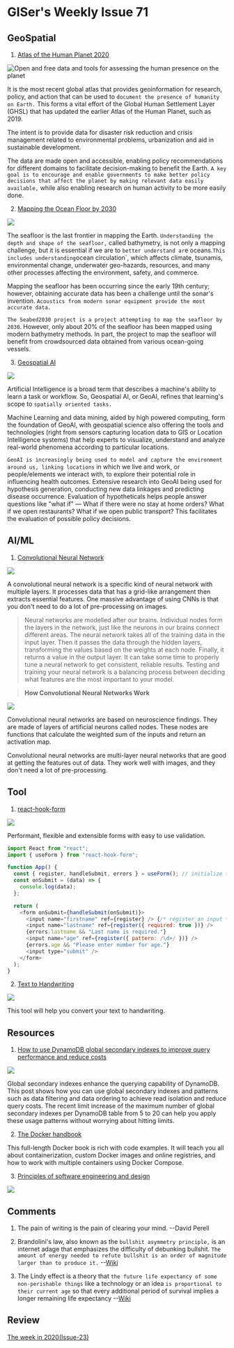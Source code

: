 # GISer's Weekly Issue 71

## GeoSpatial

1. [Atlas of the Human Planet 2020](https://ghsl.jrc.ec.europa.eu/)

![Open and free data and tools for assessing the human presence on the planet](https://earthobservations.org/images/articles/20210115_hpi_atlas.jpg)

It is the most recent global atlas that provides geoinformation for research, policy, and action that can be used to `document the presence of humanity on Earth.` This forms a vital effort of the Global Human Settlement Layer (GHSL) that has updated the earlier Atlas of the Human Planet, such as 2019.

The intent is to provide data for disaster risk reduction and crisis management related to environmental problems, urbanization and aid in sustainable development.

The data are made open and accessible, enabling policy recommendations for different domains to facilitate decision-making to benefit the Earth. `A key goal is to encourage and enable governments to make better policy decisions that affect the planet by making relevant data easily available,` while also enabling research on human activity to be more easily done.

2. [Mapping the Ocean Floor by 2030](https://www.gislounge.com/mapping-the-ocean-floor-by-2030/?utm_medium=email&utm_campaign=GISNL-2021-Feb-4&utm_source=YMLP)

![](https://cdn.shortpixel.ai/client/to_avif,q_lossy,ret_img,w_1140/https://www.gislounge.com/wp-content/uploads/2021/01/ocean-mapping-technology-usgs.jpg)

The seafloor is the last frontier in mapping the Earth. `Understanding the depth and shape of the seafloor,` called bathymetry, is not only a mapping challenge, but it is essential if we are to `better understand ar`e oceans.`This includes understanding`ocean circulation`, which affects climate, tsunamis, environmental change, underwater geo-hazards, resources, and many other processes affecting the environment, safety, and commerce.

Mapping the seafloor has been occurring since the early 19th century; however, obtaining accurate data has been a challenge until the sonar's invention. `Acoustics from modern sonar equipment provide the most accurate data.`

`The Seabed2030 project is a project attempting to map the seafloor by 2030`. However, only about 20% of the seafloor has been mapped using modern bathymetry methods. In part, the project to map the seafloor will benefit from crowdsourced data obtained from various ocean-going vessels.

3. [Geospatial AI](https://www.gwprime.geospatialworld.net/technology-and-innovation/transforming-healthcare-with-geospatial-and-ai/)

![](https://geospatialmedia.s3.amazonaws.com/wp-content/uploads/2020/06/Info.gif)

Artificial Intelligence is a broad term that describes a machine's ability to learn a task or workflow. So, Geospatial AI, or GeoAI, refines that learning's scope to `spatially oriented tasks.`

Machine Learning and data mining, aided by high powered computing, form the foundation of GeoAI, with geospatial science also offering the tools and technologies (right from sensors capturing location data to GIS or Location Intelligence systems) that help experts to visualize, understand and analyze real-world phenomena according to particular locations.

`GeoAI is increasingly being used to model and capture the environment around us, linking locations` in which we live and work, or people/elements we interact with, to explore their potential role in influencing health outcomes. Extensive research into GeoAI being used for hypothesis generation, conducting new data linkages and predicting disease occurrence. Evaluation of hypotheticals helps people answer questions like "what if" — What if there were no stay at home orders? What if we open restaurants? What if we open public transport? This facilitates the evaluation of possible policy decisions.

## AI/ML

1. [Convolutional Neural Network](https://www.freecodecamp.org/news/convolutional-neural-network-tutorial-for-beginners/)

![](https://www.researchgate.net/profile/Jose_Benitez-Andrades/publication/339447623/figure/fig2/AS:862056077082627@1582541593714/A-vanilla-Convolutional-Neural-Network-CNN-representation.png)

A convolutional neural network is a specific kind of neural network with multiple layers. It processes data that has a grid-like arrangement then extracts essential features. One massive advantage of using CNNs is that you don't need to do a lot of pre-processing on images.

> Neural networks are modelled after our brains. Individual nodes form the layers in the network, just like the neurons in our brains connect different areas. The neural network takes all of the training data in the input layer. Then it passes the data through the hidden layers, transforming the values based on the weights at each node. Finally, it returns a value in the output layer. It can take some time to properly tune a neural network to get consistent, reliable results. Testing and training your neural network is a balancing process between deciding what features are the most important to your model.

> **How Convolutional Neural Networks Work**

![](https://www.freecodecamp.org/news/content/images/2021/02/activation-map.png)

Convolutional neural networks are based on neuroscience findings. They are made of layers of artificial neurons called nodes. These nodes are functions that calculate the weighted sum of the inputs and return an activation map.

Convolutional neural networks are multi-layer neural networks that are good at getting the features out of data. They work well with images, and they don't need a lot of pre-processing.

## Tool

1. [react-hook-form](https://github.com/react-hook-form/react-hook-form)

![](https://raw.githubusercontent.com/bluebill1049/react-hook-form/master/docs/example.gif)

Performant, flexible and extensible forms with easy to use validation.

```js
import React from "react";
import { useForm } from "react-hook-form";

function App() {
  const { register, handleSubmit, errors } = useForm(); // initialize the hook
  const onSubmit = (data) => {
    console.log(data);
  };

  return (
    <form onSubmit={handleSubmit(onSubmit)}>
      <input name="firstname" ref={register} /> {/* register an input */}
      <input name="lastname" ref={register({ required: true })} />
      {errors.lastname && "Last name is required."}
      <input name="age" ref={register({ pattern: /\d+/ })} />
      {errors.age && "Please enter number for age."}
      <input type="submit" />
    </form>
  );
}
```

2. [Text to Handwriting](https://saurabhdaware.github.io/text-to-handwriting/)

![](https://camo.githubusercontent.com/cd68a5fe273a1c107fe36dc35949a0839a24cb2e39b3248142574caa211f9531/68747470733a2f2f7777772e77616e67626173652e636f6d2f626c6f67696d672f61737365742f3230323130322f6267323032313032303130332e6a7067)

This tool will help you convert your text to handwriting.

## Resources

1. [How to use DynamoDB global secondary indexes to improve query performance and reduce costs](https://aws.amazon.com/blogs/database/how-to-use-dynamodb-global-secondary-indexes-to-improve-query-performance-and-reduce-costs/)

![](https://d2908q01vomqb2.cloudfront.net/887309d048beef83ad3eabf2a79a64a389ab1c9f/2018/12/19/DynamoDBSecondaryIndexes1.png)

Global secondary indexes enhance the querying capability of DynamoDB. This post shows how you can use global secondary indexes and patterns such as data filtering and data ordering to achieve read isolation and reduce query costs. The recent limit increase of the maximum number of global secondary indexes per DynamoDB table from 5 to 20 can help you apply these usage patterns without worrying about hitting limits.

2. [The Docker handbook](https://www.freecodecamp.org/news/the-docker-handbook/)

This full-length Docker book is rich with code examples. It will teach you all about containerization, custom Docker images and online registries, and how to work with multiple containers using Docker Compose.

3. [Principles of software engineering and design](https://blog.feenk.com/developers-spend-most-of-their-time-figuri-7aj1ocjhe765vvlln8qqbuhto/)

![](https://camo.githubusercontent.com/b79d0c7261d5dc1277e8bfe90e3eefe3074f3ccaf5d6d6a7cfe10a44747a958d/68747470733a2f2f7777772e77616e67626173652e636f6d2f626c6f67696d672f61737365742f3230323130312f6267323032313031323830382e6a7067)

## Comments

1.  The pain of writing is the pain of clearing your mind.
    --David Perell

2.  Brandolini's law, also known as the `bullshit asymmetry principle,` is an internet adage that emphasizes the difficulty of debunking bullshit. `The amount of energy needed to refute bullshit is an order of magnitude larger than to produce it.`
    --[Wiki](https://en.wikipedia.org/wiki/Brandolini%27s_law)

3.  The Lindy effect is a theory that `the future life expectancy of some non-perishable things` like a technology or an idea `is proportional to their current age` so that every additional period of survival implies a longer remaining life expectancy
    --[Wiki](https://en.wikipedia.org/wiki/Lindy_effect)

## Review

[The week in 2020(Issue-23)](https://github.com/lkcozy/weekly/blob/master/docs/2020/issue-23.md)

